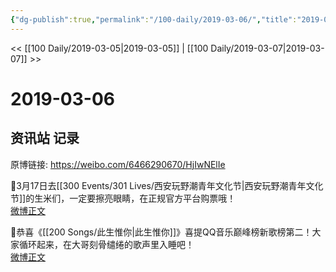 ```yaml
---
{"dg-publish":true,"permalink":"/100-daily/2019-03-06/","title":"2019-03-06"}
---
```



<< [[100 Daily/2019-03-05\|2019-03-05]] | [[100 Daily/2019-03-07\|2019-03-07]] >>

# 2019-03-06

## 资讯站 记录

原博链接: https://weibo.com/6466290670/HjIwNElIe

📣3月17日去[[300 Events/301 Lives/西安玩野潮青年文化节\|西安玩野潮青年文化节]]的生米们，一定要擦亮眼睛，在正规官方平台购票哦！  
[微博正文](https://m.weibo.cn/6466290670/4346851211849216)

📣恭喜《[[200 Songs/此生惟你\|此生惟你]]》喜提QQ音乐巅峰榜新歌榜第二！大家循环起来，在大哥刻骨缱绻的歌声里入睡吧！  
[微博正文](https://m.weibo.cn/6466290670/4346940655922343)
